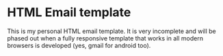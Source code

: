 HTML Email template
=====
This is my personal HTML email template. It is very incomplete and will be phased out when a fully responsive template that works in all modern browsers is developed (yes, gmail for android too).